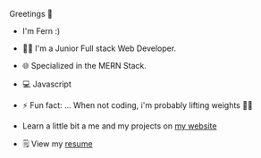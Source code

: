 Greetings 👋
-  I'm Fern :)
- 👨‍💻  I'm a Junior Full stack Web Developer.
- 🌐  Specialized in the MERN Stack.
- 💻  Javascript
- ⚡   Fun fact: ... When not coding, i'm probably lifting weights 🏋️‍♂️
  
- Learn a little bit a me and my projects on [my website](https://fernycastro.com/)
- 🗒   View my [resume](https://drive.google.com/file/d/1TvcItM03LsRcGmlPEmLP-zvN7xeZzIuT/view?usp=drive_link)
  



<!--
**FernyCastro8/FernyCastro8** is a ✨ _special_ ✨ repository because its `README.md` (this file) appears on your GitHub profile.

Here are some ideas to get you started:

- 🔭 I’m currently working on ...
- 🌱 I’m currently learning ...
- 👯 I’m looking to collaborate on ...
- 🤔 I’m looking for help with ...
- 💬 Ask me about ...
- 📫 How to reach me: ...
- 😄 Pronouns: ...
- ⚡ Fun fact: ...
-->
